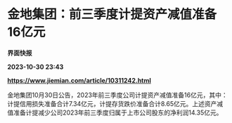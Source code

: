 # 金地集团：前三季度计提资产减值准备16亿元
**界面快报**

**2023-10-30 23:43**

**https://www.jiemian.com/article/10311242.html**

金地集团10月30日公告，2023年前三季度公司计提资产减值准备16亿元，其中：计提信用损失准备合计7.34亿元，计提存货跌价准备合计8.65亿元。上述资产减值准备计提减少公司2023年前三季度归属于上市公司股东的净利润14.35亿元。